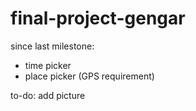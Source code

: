 # final-project-gengar

since last milestone:  
- time picker  
- place picker (GPS requirement)

to-do: add picture
